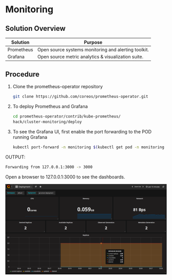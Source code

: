 # Monitoring

## Solution Overview

| Solution | Purpose
| - | -
| Prometheus | Open source systems monitoring and alerting toolkit.
| Grafana | Open source metric analytics & visualization suite.

## Procedure

1. Clone the prometheus-operator repository

    ```bash
    git clone https://github.com/coreos/prometheus-operator.git
    ```
 1. To deploy Prometheus and Grafana 
 
    ```bash
    cd prometheus-operator/contrib/kube-prometheus/
    hack/cluster-monitoring/deploy
    ```
1. To see the Grafana UI, first enable the port forwarding to the POD running Grafana
    ```bash
    kubectl port-forward -n monitoring $(kubectl get pod -n monitoring | awk '/grafana/{print $1}') 3000:3000
    ```
OUTPUT:
```bash
Forwarding from 127.0.0.1:3000 -> 3000
```

Open a browser to 127.0.0.1:3000 to see the dashboards.

![Grafana](sections/images/grafana.png)